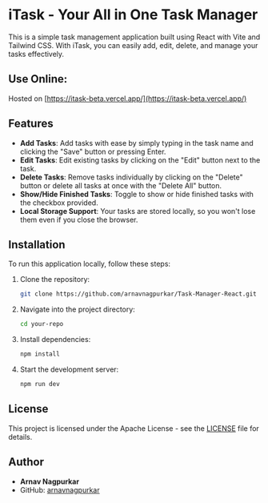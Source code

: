 # iTask - Your All in One Task Manager

This is a simple task management application built using React with Vite and Tailwind CSS. With iTask, you can easily add, edit, delete, and manage your tasks effectively.

## Use Online:
Hosted on [https://itask-beta.vercel.app/](https://itask-beta.vercel.app/)

## Features

- **Add Tasks**: Add tasks with ease by simply typing in the task name and clicking the "Save" button or pressing Enter.
- **Edit Tasks**: Edit existing tasks by clicking on the "Edit" button next to the task.
- **Delete Tasks**: Remove tasks individually by clicking on the "Delete" button or delete all tasks at once with the "Delete All" button.
- **Show/Hide Finished Tasks**: Toggle to show or hide finished tasks with the checkbox provided.
- **Local Storage Support**: Your tasks are stored locally, so you won't lose them even if you close the browser.

## Installation

To run this application locally, follow these steps:

1. Clone the repository:
    ```bash
    git clone https://github.com/arnavnagpurkar/Task-Manager-React.git
    ```

2. Navigate into the project directory:
    ```bash
    cd your-repo
    ```

3. Install dependencies:
    ```bash
    npm install
    ```

4. Start the development server:
    ```bash
    npm run dev
    ```

## License

This project is licensed under the Apache License - see the [LICENSE](LICENSE) file for details.

## Author

- **Arnav Nagpurkar**
- GitHub: [arnavnagpurkar](https://github.com/arnavnagpurkar/)
